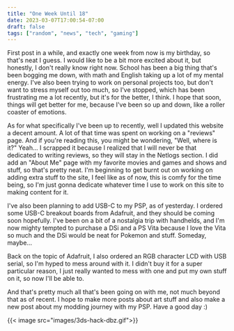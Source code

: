 ```yaml
---
title: "One Week Until 18"
date: 2023-03-07T17:00:54-07:00
draft: false
tags: ["random", "news", "tech", "gaming"]
---
```


First post in a while, and exactly one week from now is my birthday, so that's neat I guess. I would like to be a bit more excited about it, but honestly, I don't really know right now. School has been a big thing that's been bogging me down, with math and English taking up a lot of my mental energy. I've also been trying to work on personal projects too, but don't want to stress myself out too much, so I've stopped, which has been frustrating me a lot recently, but it's for the better, I think. I hope that soon, things will get better for me, because I've been so up and down, like a roller coaster of emotions.        

As for what specifically I've been up to recently, well I updated this website a decent amount. A lot of that time was spent on working on a "reviews" page. And if you're reading this, you might be wondering, "Well, where is it?" Yeah... I scrapped it because I realized that I will never be that dedicated to writing reviews, so they will stay in the Netlogs section. I did add an "About Me" page with my favorite movies and games and shows and stuff, so that's pretty neat. I'm beginning to get burnt out on working on adding extra stuff to the site, I feel like as of now, this is comfy for the time being, so I'm just gonna dedicate whatever time I use to work on this site to making content for it.     

I've also been planning to add USB-C to my PSP, as of yesterday. I ordered some USB-C breakout boards from Adafruit, and they should be coming soon hopefully. I've been on a bit of a nostalgia trip with handhelds, and I'm now mighty tempted to purchase a DSi and a PS Vita because I love the Vita so much and the DSi would be neat for Pokemon and stuff. Someday, maybe...         

Back on the topic of Adafruit, I also ordered an RGB character LCD with USB serial, so I'm hyped to mess around with it. I didn't buy it for a super particular reason, I just really wanted to mess with one and put my own stuff on it, so now I'll be able to.           

And that's pretty much all that's been going on with me, not much beyond that as of recent. I hope to make more posts about art stuff and also make a new post about my modding journey with my PSP. Have a good day :)     

{{< image src="images/3ds-hack-dbz.gif">}}
